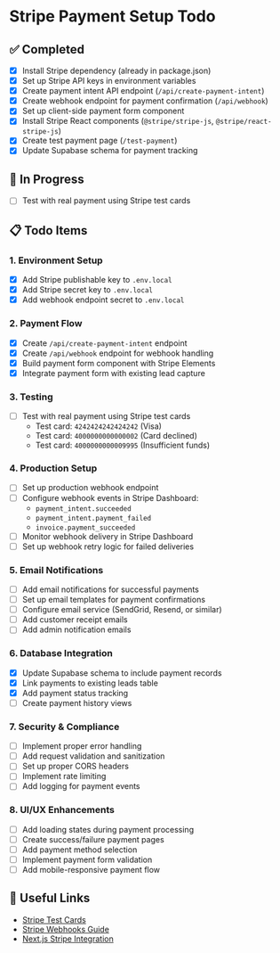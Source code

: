 # Stripe Payment Setup Todo

## ✅ Completed

- [x] Install Stripe dependency (already in package.json)
- [x] Set up Stripe API keys in environment variables
- [x] Create payment intent API endpoint (`/api/create-payment-intent`)
- [x] Create webhook endpoint for payment confirmation (`/api/webhook`)
- [x] Set up client-side payment form component
- [x] Install Stripe React components (`@stripe/stripe-js`, `@stripe/react-stripe-js`)
- [x] Create test payment page (`/test-payment`)
- [x] Update Supabase schema for payment tracking

## 🔄 In Progress

- [ ] Test with real payment using Stripe test cards

## 📋 Todo Items

### 1. Environment Setup

- [x] Add Stripe publishable key to `.env.local`
- [x] Add Stripe secret key to `.env.local`
- [x] Add webhook endpoint secret to `.env.local`

### 2. Payment Flow

- [x] Create `/api/create-payment-intent` endpoint
- [x] Create `/api/webhook` endpoint for webhook handling
- [x] Build payment form component with Stripe Elements
- [x] Integrate payment form with existing lead capture

### 3. Testing

- [ ] Test with real payment using Stripe test cards
  - Test card: `4242424242424242` (Visa)
  - Test card: `4000000000000002` (Card declined)
  - Test card: `4000000000009995` (Insufficient funds)

### 4. Production Setup

- [ ] Set up production webhook endpoint
- [ ] Configure webhook events in Stripe Dashboard:
  - `payment_intent.succeeded`
  - `payment_intent.payment_failed`
  - `invoice.payment_succeeded`
- [ ] Monitor webhook delivery in Stripe Dashboard
- [ ] Set up webhook retry logic for failed deliveries

### 5. Email Notifications

- [ ] Add email notifications for successful payments
- [ ] Set up email templates for payment confirmations
- [ ] Configure email service (SendGrid, Resend, or similar)
- [ ] Add customer receipt emails
- [ ] Add admin notification emails

### 6. Database Integration

- [x] Update Supabase schema to include payment records
- [x] Link payments to existing leads table
- [x] Add payment status tracking
- [ ] Create payment history views

### 7. Security & Compliance

- [ ] Implement proper error handling
- [ ] Add request validation and sanitization
- [ ] Set up proper CORS headers
- [ ] Implement rate limiting
- [ ] Add logging for payment events

### 8. UI/UX Enhancements

- [ ] Add loading states during payment processing
- [ ] Create success/failure payment pages
- [ ] Add payment method selection
- [ ] Implement payment form validation
- [ ] Add mobile-responsive payment flow

## 🔗 Useful Links

- [Stripe Test Cards](https://stripe.com/docs/testing#cards)
- [Stripe Webhooks Guide](https://stripe.com/docs/webhooks)
- [Next.js Stripe Integration](https://stripe.com/docs/payments/quickstart?lang=node)
